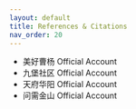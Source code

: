 ```yaml
---
layout: default
title: References & Citations
nav_order: 20
---
```


- 美好曹杨 Official Account
- 九堡社区 Official Account
- 天府华阳 Official Account
- 问需金山 Official Account
